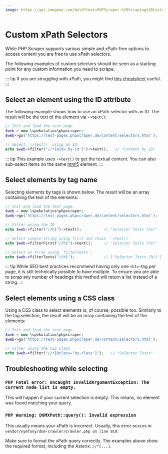 ```yaml
---
image: https://api.imageee.com/bold?text=PHPScraper:%20Scraping%20Custom%20Elements&bg_image=https://images.unsplash.com/photo-1542762933-ab3502717ce7
---
```


# Custom xPath Selectors

While PHP Scraper supports various simple and xPath-free options to access content you are free to use xPath selectors.

The following examples of custom selectors should be seen as a starting point for any custom information you need to scrape.

::: tip
If you are struggling with xPath, you might find [this cheatsheet](https://devhints.io/xpath) useful.
:::


## Select an element using the ID attribute

The following example shows how to use an xPath selector with an ID. The result will be the text of the element via `->text()`:

```php
// Init and load the test page.
$web = new \spekulatius\phpscraper;
$web->go('https://test-pages.phpscraper.de/content/selectors.html');

// Select `->text()` using an ID.
echo $web->filter("//*[@id='by-id']")->text();   // "Content by ID"
```

::: tip
This example uses `->text()` to get the textual content. You can also sub-select items on the same [html5](https://github.com/Masterminds/html5-php) element.
:::


## Select elements by tag name

Selecting elements by tags is shown below. The result will be an array containing the text of the elements:

```php
// Init and load the test page.
$web = new \spekulatius\phpscraper;
$web->go('https://test-pages.phpscraper.de/content/selectors.html');

// Filter using the ID
echo $web->filter("//h1")->text();          // "Selector Tests (h1)"

// Select single string using first and chain `->text()`
echo $web->filterFirst("//h1")->text();     // 'Selector Tests (h1)'

// Select as array using `filterTexts`:
echo $web->filterTexts("//h1");             // ['Selector Tests (h1)']
```

::: tip
While SEO best practices recommend having only one `<h1>`-tag per page, it is still technically possible to have multiple. To ensure you are able to scrap any number of headings this method will return a list instead of a string.
:::


## Select elements using a CSS class

Using a CSS class to select elements is, of course, possible too. Similarly to the tag selection, the result will be an array containing the text of the elements:

```php
// Init and load the test page.
$web = new \spekulatius\phpscraper;
$web->go('https://test-pages.phpscraper.de/content/selectors.html');

// Filter using the CSS class
echo $web->filter("//*[@class='by-class']");   // "Selector Tests"
```

## Troubleshooting while selecting

### `PHP Fatal error: Uncaught InvalidArgumentException: The current node list is empty.`

This will happen if your current selection is empty. This means, no element was found matching your query.

### `PHP Warning: DOMXPath::query(): Invalid expression`

This usually means your xPath is incorrect. Usually, this error occurs in `vendor/symfony/dom-crawler/Crawler.php on line 919`.

Make sure to format the xPath query correctly. The examples above show the required format, including the Asterix: `//*[...]`.
